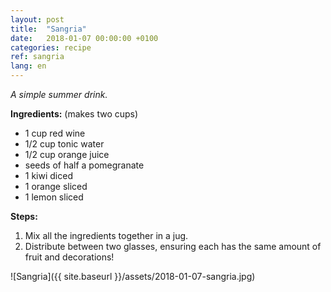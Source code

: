 ```yaml
---
layout: post
title:  "Sangria"
date:   2018-01-07 00:00:00 +0100
categories: recipe
ref: sangria
lang: en
---
```


*A simple summer drink.*

**Ingredients:** (makes two cups)
* 1 cup red wine
* 1/2 cup tonic water
* 1/2 cup orange juice
* seeds of half a pomegranate
* 1 kiwi diced
* 1 orange sliced
* 1 lemon sliced

**Steps:**

1. Mix all the ingredients together in a jug.
2. Distribute between two glasses, ensuring each has the same amount of fruit and decorations!

![Sangria]({{ site.baseurl }}/assets/2018-01-07-sangria.jpg)

